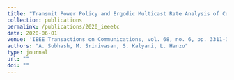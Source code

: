 ```yaml
---
title: "Transmit Power Policy and Ergodic Multicast Rate Analysis of Cognitive Radio Networks in Generalized Fading"
collection: publications
permalink: /publications/2020_ieeetc
date: 2020-06-01
venue: 'IEEE Transactions on Communications, vol. 68, no. 6, pp. 3311-3325'
authors: "A. Subhash, M. Srinivasan, S. Kalyani, L. Hanzo"
type: journal
url: ""
doi: ""
---
```

